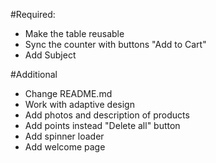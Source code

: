 #Required:
- Make the table reusable
- Sync the counter with buttons "Add to Cart"
- Add Subject

#Additional
- Change README.md
- Work with adaptive design
- Add photos and description of products
- Add points instead "Delete all" button
- Add spinner loader
- Add welcome page
